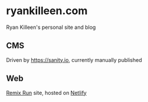 # ryankilleen.com
Ryan Killeen's personal site and blog

## CMS
Driven by https://sanity.io, currently manually published

## Web
[Remix Run](https://remix.run/) site, hosted on [Netlify](https://netlify.com)
